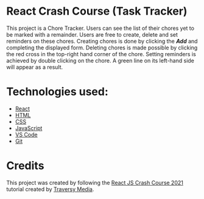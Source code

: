 # React Crash Course (Task Tracker)

This project is a Chore Tracker. Users can see the list of their chores yet to be marked with a remainder. Users are free to create, delete and set reminders on these chores. Creating chores is done by clicking the _**Add**_ and completing the displayed form. Deleting chores is made possible by clicking the red cross in the top-right hand corner of the chore. Setting reminders is achieved by double clicking on the chore. A green line on its left-hand side will appear as a result.

# Technologies used:

- [React](https://reactjs.org/)
- [HTML](https://developer.mozilla.org/en-US/docs/Web/HTML)
- [CSS](https://developer.mozilla.org/en-US/docs/Web/CSS)
- [JavaScript](https://developer.mozilla.org/en-US/docs/Web/JavaScript)
- [VS Code](https://code.visualstudio.com/)
- [Git](https://git-scm.com/)

# Credits

This project was created by following the [React JS Crash Course 2021](https://www.youtube.com/watch?v=w7ejDZ8SWv8&t=3802s) tutorial created by [Traversy Media](https://www.youtube.com/c/TraversyMedia/featured).
